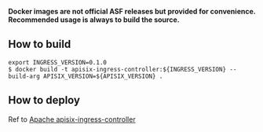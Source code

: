 **Docker images are not official ASF releases but provided for convenience. Recommended usage is always to build the source.**

## How to build

```
export INGRESS_VERSION=0.1.0
$ docker build -t apisix-ingress-controller:${INGRESS_VERSION} --build-arg APISIX_VERSION=${APISIX_VERSION} .
```

## How to deploy 

Ref to [Apache apisix-ingress-controller](https://github.com/apache/apisix-ingress-controller/blob/master/docs/install.md)
